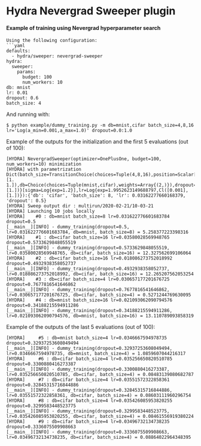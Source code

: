 # Hydra Nevergrad Sweeper plugin

#### Example of training using Nevergrad hyperparameter search
```
Using the following configuration:
```yaml
defaults:
  - hydra/sweeper: nevergrad-sweeper
hydra:
  sweeper:
    params:
      budget: 100
      num_workers: 10
db: mnist
lr: 0.01
dropout: 0.6
batch_size: 4
```

And running with:
```text
$ python example/dummy_training.py -m db=mnist,cifar batch_size=4,8,16 lr='Log(a_min=0.001,a_max=1.0)' dropout=0.0:1.0
```

Example of the outputs for the initialization and the first 5 evaluations (out of 100):

```text
[HYDRA] NevergradSweeper(optimizer=OnePlusOne, budget=100, num_workers=10) minimization
[HYDRA] with parametrization Dict(batch_size=TransitionChoice(choices=Tuple(4,8,16),position=Scalar[sigma=Log{exp=1.2}],transitions=[1. 1.]),db=Choice(choices=Tuple(mnist,cifar),weights=Array{(2,)}),dropout=Scalar{Cl([0.],[1.])}[sigma=Log{exp=1.2}],lr=Log{exp=1.9952623149688797,Cl([0.001],[1.])}):{'db': 'cifar', 'batch_size': 8, 'lr': 0.03162277660168379, 'dropout': 0.5}
[HYDRA] Sweep output dir : multirun/2020-02-21/10-03-21
[HYDRA] Launching 10 jobs locally
[HYDRA]    #0 : db=mnist batch_size=8 lr=0.031622776601683784 dropout=0.5
[__main__][INFO] - dummy_training(dropout=0.5, lr=0.031622776601683784, db=mnist, batch_size=8) = 5.258377223398316
[HYDRA]    #1 : db=cifar batch_size=16 lr=0.03580028569948765 dropout=0.5733629848055519
[__main__][INFO] - dummy_training(dropout=0.5733629848055519, lr=0.03580028569948765, db=cifar, batch_size=16) = 12.327562699106064
[HYDRA]    #2 : db=cifar batch_size=16 lr=0.018086273752018992 dropout=0.4932938358052737
[__main__][INFO] - dummy_training(dropout=0.4932938358052737, lr=0.018086273752018992, db=cifar, batch_size=16) = 12.265207562053254
[HYDRA]    #3 : db=cifar batch_size=4 lr=0.030657177201676725 dropout=0.7677816541646862
[__main__][INFO] - dummy_training(dropout=0.7677816541646862, lr=0.030657177201676725, db=cifar, batch_size=4) = 0.5271244769630095
[HYDRA]    #4 : db=mnist batch_size=16 lr=0.021093062090794576 dropout=0.34188215594911286
[__main__][INFO] - dummy_training(dropout=0.34188215594911286, lr=0.021093062090794576, db=mnist, batch_size=16) = 13.110789093858319
```


Example of the outputs of the last 5 evaluations (out of 100):
```text
[HYDRA] 	#5 : db=mnist batch_size=4 lr=0.0346667594978735 dropout=0.32937253608049494
[__main__][INFO] - dummy_training(dropout=0.32937253608049494, lr=0.0346667594978735, db=mnist, batch_size=4) = 1.0859607044216317
[HYDRA] 	#6 : db=cifar batch_size=4 lr=0.035256650820510785 dropout=0.3300880416273387
[__main__][INFO] - dummy_training(dropout=0.3300880416273387, lr=0.035256650820510785, db=cifar, batch_size=4) = 0.08483139080682787
[HYDRA] 	#7 : db=cifar batch_size=4 lr=0.03551572322858361 dropout=0.32845315716844886
[__main__][INFO] - dummy_training(dropout=0.32845315716844886, lr=0.03551572322858361, db=cifar, batch_size=4) = 0.08603111960296754
[HYDRA] 	#8 : db=cifar batch_size=4 lr=0.035426085953820255 dropout=0.3299583448523775
[__main__][INFO] - dummy_training(dropout=0.3299583448523775, lr=0.035426085953820255, db=cifar, batch_size=4) = 0.08461556919380224
[HYDRA] 	#9 : db=cifar batch_size=4 lr=0.03496732134738235 dropout=0.3336075509908663
[__main__][INFO] - dummy_training(dropout=0.3336075509908663, lr=0.03496732134738235, db=cifar, batch_size=4) = 0.08864022964348395
```
